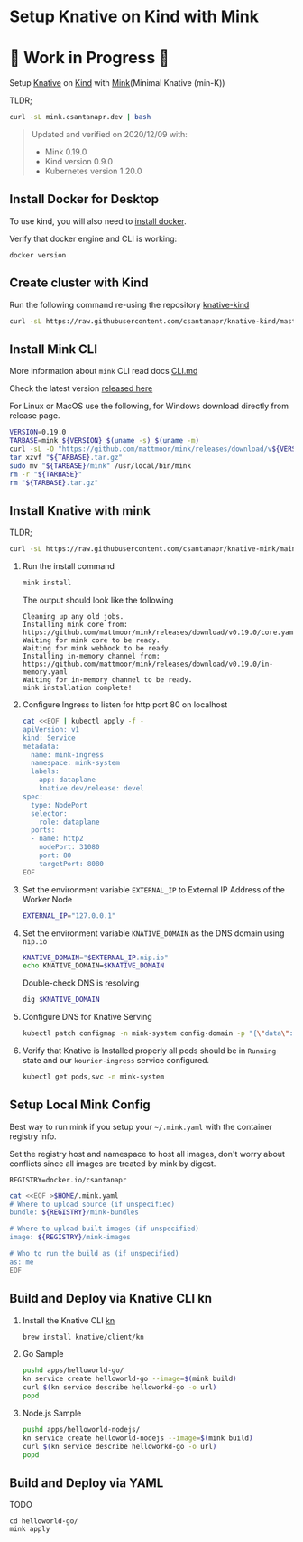 # Setup Knative on Kind with Mink

# 🚧 Work in Progress 🚧

Setup [Knative](https://knative.dev) on [Kind](https://kind.sigs.k8s.io/) with [Mink](https://github.com/mattmoor/mink)(Minimal Knative (min-K))

TLDR;
```bash
curl -sL mink.csantanapr.dev | bash
```

>Updated and verified on 2020/12/09 with:
>- Mink 0.19.0
>- Kind version 0.9.0
>- Kubernetes version 1.20.0


## Install Docker for Desktop
To use kind, you will also need to [install docker](https://docs.docker.com/install/).

Verify that docker engine and CLI is working:
```
docker version
```


## Create cluster with Kind

Run the following command re-using the repository [knative-kind](https://github.com/csantanapr/knative-kind)
```bash
curl -sL https://raw.githubusercontent.com/csantanapr/knative-kind/master/01-kind.sh | bash
```

## Install Mink CLI

More information about `mink` CLI read docs [CLI.md](https://github.com/mattmoor/mink/blob/master/CLI.md)

Check the latest version [released here](https://github.com/mattmoor/mink/releases)

For Linux or MacOS use the following, for Windows download directly from release page.
```bash
VERSION=0.19.0
TARBASE=mink_${VERSION}_$(uname -s)_$(uname -m)
curl -sL -O "https://github.com/mattmoor/mink/releases/download/v${VERSION}/${TARBASE}.tar.gz"
tar xzvf "${TARBASE}.tar.gz"
sudo mv "${TARBASE}/mink" /usr/local/bin/mink
rm -r "${TARBASE}"
rm "${TARBASE}.tar.gz"
```

## Install Knative with mink

TLDR;
```bash
curl -sL https://raw.githubusercontent.com/csantanapr/knative-mink/main/02-mink.sh | bash
```

1. Run the install command
    ```bash
    mink install
    ```
    The output should look like the following
    ```
    Cleaning up any old jobs.
    Installing mink core from: https://github.com/mattmoor/mink/releases/download/v0.19.0/core.yaml
    Waiting for mink core to be ready.
    Waiting for mink webhook to be ready.
    Installing in-memory channel from: https://github.com/mattmoor/mink/releases/download/v0.19.0/in-memory.yaml
    Waiting for in-memory channel to be ready.
    mink installation complete!
    ```
1. Configure Ingress to listen for http port 80 on localhost
    ```bash
    cat <<EOF | kubectl apply -f -
    apiVersion: v1
    kind: Service
    metadata:
      name: mink-ingress
      namespace: mink-system
      labels:
        app: dataplane
        knative.dev/release: devel
    spec:
      type: NodePort
      selector:
        role: dataplane
      ports:
      - name: http2
        nodePort: 31080
        port: 80
        targetPort: 8080
    EOF
    ```
1. Set the environment variable `EXTERNAL_IP` to External IP Address of the Worker Node
    ```bash
    EXTERNAL_IP="127.0.0.1"
    ```
1. Set the environment variable `KNATIVE_DOMAIN` as the DNS domain using `nip.io`
    ```bash
    KNATIVE_DOMAIN="$EXTERNAL_IP.nip.io"
    echo KNATIVE_DOMAIN=$KNATIVE_DOMAIN
    ```
    Double-check DNS is resolving
    ```bash
    dig $KNATIVE_DOMAIN
    ```
1. Configure DNS for Knative Serving
    ```bash
    kubectl patch configmap -n mink-system config-domain -p "{\"data\": {\"$KNATIVE_DOMAIN\": \"\"}}"
    ```
1. Verify that Knative is Installed properly all pods should be in `Running` state and our `kourier-ingress` service configured.
    ```bash
    kubectl get pods,svc -n mink-system
    ```

## Setup Local Mink Config

Best way to run mink if you setup your `~/.mink.yaml` with the container registry info.

Set the registry host and namespace to host all images, don't worry about conflicts since
all images are treated by mink by digest.
```
REGISTRY=docker.io/csantanapr
```

```bash
cat <<EOF >$HOME/.mink.yaml
# Where to upload source (if unspecified)
bundle: ${REGISTRY}/mink-bundles

# Where to upload built images (if unspecified)
image: ${REGISTRY}/mink-images

# Who to run the build as (if unspecified)
as: me
EOF

```


## Build and Deploy via Knative CLI kn

1. Install the Knative CLI [kn](https://knative.dev/docs/install/install-kn/)
    ```bash
    brew install knative/client/kn
    ```

1. Go Sample
    ```bash
    pushd apps/helloworld-go/
    kn service create helloworld-go --image=$(mink build)
    curl $(kn service describe helloworkd-go -o url)
    popd
    ```

2. Node.js Sample
    ```bash
    pushd apps/helloworld-nodejs/
    kn service create helloworld-nodejs --image=$(mink build)
    curl $(kn service describe helloworkd-go -o url)
    popd
    ```

## Build and Deploy via YAML

TODO
```
cd helloworld-go/
mink apply
```
